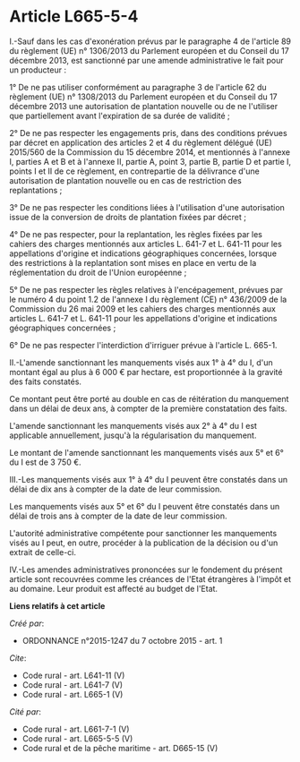 # Article L665-5-4

I.-Sauf dans les cas d'exonération prévus par le paragraphe 4 de l'article 89 du règlement (UE) n° 1306/2013 du Parlement
européen et du Conseil du 17 décembre 2013, est sanctionné par une amende administrative le fait pour un producteur : 

1° De ne pas utiliser conformément au paragraphe 3 de l'article 62 du règlement (UE) n° 1308/2013 du Parlement européen et du
Conseil du 17 décembre 2013 une autorisation de plantation nouvelle ou de ne l'utiliser que partiellement avant l'expiration
de sa durée de validité ; 

2° De ne pas respecter les engagements pris, dans des conditions prévues par décret en application des articles 2 et 4 du
règlement délégué (UE) 2015/560 de la Commission du 15 décembre 2014, et mentionnés à l'annexe I, parties A et B et à
l'annexe II, partie A, point 3, partie B, partie D et partie I, points I et II de ce règlement, en contrepartie de la
délivrance d'une autorisation de plantation nouvelle ou en cas de restriction des replantations ; 

3° De ne pas respecter les conditions liées à l'utilisation d'une autorisation issue de la conversion de droits de plantation
fixées par décret ; 

4° De ne pas respecter, pour la replantation, les règles fixées par les cahiers des charges mentionnés aux articles L. 641-7
et L. 641-11 pour les appellations d'origine et indications géographiques concernées, lorsque des restrictions à la
replantation sont mises en place en vertu de la réglementation du droit de l'Union européenne ; 

5° De ne pas respecter les règles relatives à l'encépagement, prévues par le numéro 4 du point 1.2 de l'annexe I du règlement
(CE) n° 436/2009 de la Commission du 26 mai 2009 et les cahiers des charges mentionnés aux articles L. 641-7 et L. 641-11
pour les appellations d'origine et indications géographiques concernées ; 

6° De ne pas respecter l'interdiction d'irriguer prévue à l'article L. 665-1. 

II.-L'amende sanctionnant les manquements visés aux 1° à 4° du I, d'un montant égal au plus à 6 000 € par hectare, est
proportionnée à la gravité des faits constatés. 

Ce montant peut être porté au double en cas de réitération du manquement dans un délai de deux ans, à compter de la première
constatation des faits. 

L'amende sanctionnant les manquements visés aux 2° à 4° du I est applicable annuellement, jusqu'à la régularisation du
manquement. 

Le montant de l'amende sanctionnant les manquements visés aux 5° et 6° du I est de 3 750 €. 

III.-Les manquements visés aux 1° à 4° du I peuvent être constatés dans un délai de dix ans à compter de la date de leur
commission. 

Les manquements visés aux 5° et 6° du I peuvent être constatés dans un délai de trois ans à compter de la date de leur
commission. 

L'autorité administrative compétente pour sanctionner les manquements visés au I peut, en outre, procéder à la publication de
la décision ou d'un extrait de celle-ci. 

IV.-Les amendes administratives prononcées sur le fondement du présent article sont recouvrées comme les créances de l'Etat
étrangères à l'impôt et au domaine. Leur produit est affecté au budget de l'Etat.

**Liens relatifs à cet article**

_Créé par_:

  - ORDONNANCE n°2015-1247 du 7 octobre 2015 - art. 1

_Cite_:

  - Code rural - art. L641-11 (V)
  - Code rural - art. L641-7 (V)
  - Code rural - art. L665-1 (V)

_Cité par_:

  - Code rural - art. L661-7-1 (V)
  - Code rural - art. L665-5-5 (V)
  - Code rural et de la pêche maritime - art. D665-15 (V)
